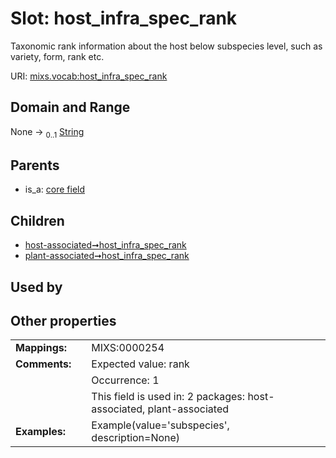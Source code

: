 
# Slot: host_infra_spec_rank


Taxonomic rank information about the host below subspecies level, such as variety, form, rank etc.

URI: [mixs.vocab:host_infra_spec_rank](https://w3id.org/mixs/vocab/host_infra_spec_rank)


## Domain and Range

None &#8594;  <sub>0..1</sub> [String](types/String.md)

## Parents

 *  is_a: [core field](core_field.md)

## Children

 *  [host-associated➞host_infra_spec_rank](host_associated_host_infra_spec_rank.md)
 *  [plant-associated➞host_infra_spec_rank](plant_associated_host_infra_spec_rank.md)

## Used by


## Other properties

|  |  |  |
| --- | --- | --- |
| **Mappings:** | | MIXS:0000254 |
| **Comments:** | | Expected value: rank |
|  | | Occurrence: 1 |
|  | | This field is used in: 2 packages: host-associated, plant-associated |
| **Examples:** | | Example(value='subspecies', description=None) |

